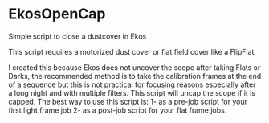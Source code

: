 # EkosOpenCap
Simple script to close a dustcover in Ekos

This script requires a motorized dust cover or flat field cover like a FlipFlat

I created this because Ekos does not uncover the scope after taking Flats or Darks, the recommended method is to take the calibration frames at the end of a sequence but this is not practical for focusing reasons especially after a long night and with multiple filters.
This script will uncap the scope if it is capped. The best way to use this script is:
1- as a pre-job script for your first light frame job
2- as a post-job script for your flat frame jobs.
